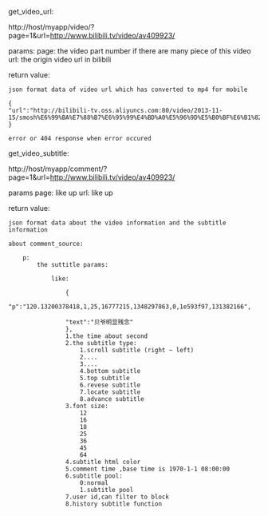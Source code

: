 get_video_url:

http://host/myapp/video/?page=1&url=http://www.bilibili.tv/video/av409923/

params: 
    page: the video part number if there are many piece of this video
    url:  the origin video url in bilibili

return value:
   
    json format data of video url which has converted to mp4 for mobile 

    {
    "url":"http://bilibili-tv.oss.aliyuncs.com:80/video/2013-11-15/smosh%E6%99%BA%E7%88%B7%E6%95%99%E4%BD%A0%E5%96%9D%E5%B0%BF%E6%B1%82%E7%94%9F.mp4"
    } 

    error or 404 response when error occured

get_video_subtitle:

http://host/myapp/comment/?page=1&url=http://www.bilibili.tv/video/av409923/

params 
    page: like up
    url: like up

return value:

    json format data about the video information and the subtitle information

    about comment_source:

        p:
            the suttitle params:
            
                like:

                    {
                    "p":"120.13200378418,1,25,16777215,1348297863,0,1e593f97,131382166",

                    "text":"贝爷明显残念"
                    },
                    1.the time about second
                    2.the subtitle type:
                        1.scroll subtitle (right ~ left)
                        2....
                        3....
                        4.bottom subtitle
                        5.top subtitle
                        6.revese subtitle
                        7.locate subtitle
                        8.advance subtitle
                    3.font size:
                        12
                        16
                        18
                        25
                        36
                        45
                        64
                    4.subtitle html color
                    5.comment time ,base time is 1970-1-1 08:00:00
                    6.subtitle pool:
                        0:normal
                        1.subtitle pool
                    7.user id,can filter to block
                    8.history subtitle function
